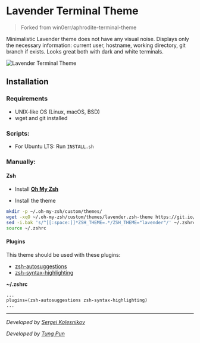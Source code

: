 # Lavender Terminal Theme

> Forked from win0err/aphrodite-terminal-theme

Minimalistic Lavender theme does not have any visual noise. Displays only the necessary information: current user, hostname, working directory, git branch if exists.
Looks great both with dark and white terminals.

![Lavender Terminal Theme](https://raw.githubusercontent.com/tungpun/lavender-zsh-theme/master/screenshot.jpg)

## Installation 

### Requirements

* UNIX-like OS (Linux, macOS, BSD)
* wget and git installed

### Scripts:

* For Ubuntu LTS:
Run `INSTALL.sh`

### Manually:

#### Zsh

* Install  [**Oh My Zsh**](https://github.com/robbyrussell/oh-my-zsh)

* Install the theme

```sh
mkdir -p ~/.oh-my-zsh/custom/themes/
wget -xqO ~/.oh-my-zsh/custom/themes/lavender.zsh-theme https://git.io/fxscf
sed -i.bak 's/^[[:space:]]*ZSH_THEME=.*/ZSH_THEME="lavender"/' ~/.zshrc
source ~/.zshrc 
```

#### Plugins

This theme should be used with these plugins:

* [zsh-autosuggestions](https://github.com/zsh-users/zsh-autosuggestions/blob/master/INSTALL.md)
* [zsh-syntax-highlighting](https://github.com/zsh-users/zsh-syntax-highlighting/blob/master/INSTALL.md)

**~/.zshrc**
```
...
plugins=(zsh-autosuggestions zsh-syntax-highlighting)
...
```

---
_Developed by [Sergei Kolesnikov](https://github.com/win0err)_

_Developed by [Tung Pun](https://github.com/tungpun)_
